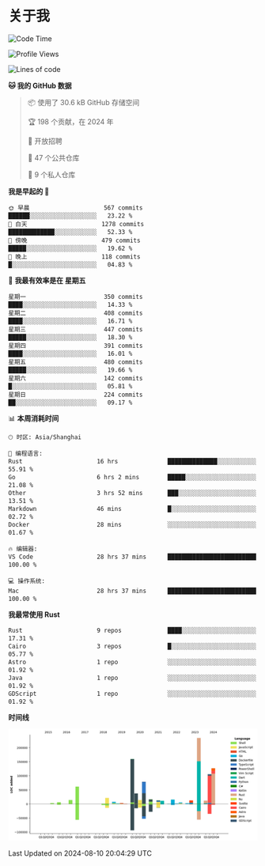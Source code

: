 # 关于我

<!--START_SECTION:waka-->
![Code Time](http://img.shields.io/badge/Code%20Time-3%2C030%20hrs%2024%20mins-blue)

![Profile Views](http://img.shields.io/badge/%E4%B8%AA%E4%BA%BA%E8%B5%84%E6%96%99%E8%A7%82%E7%9C%8B%E6%AC%A1%E6%95%B0-0-blue)

![Lines of code](https://img.shields.io/badge/%E4%BB%8E%E3%80%8CHello%20World%E3%80%8D%E8%B5%B7%E6%88%91%E5%B7%B2%E7%BB%8F%E5%86%99%E4%BA%86-960.5%20thousand%20%E8%A1%8C%E4%BB%A3%E7%A0%81-blue)

**🐱 我的 GitHub 数据** 

> 📦  使用了 30.6 kB GitHub 存储空间 
 > 
> 🏆 198 个贡献，在 2024 年
 > 
> 💼 开放招聘
 > 
> 📜 47 个公共仓库 
 > 
> 🔑 9 个私人仓库 
 > 
**我是早起的 🐤** 

```text
🌞 早晨                     567 commits         ██████░░░░░░░░░░░░░░░░░░░   23.22 % 
🌆 白天                     1278 commits        █████████████░░░░░░░░░░░░   52.33 % 
🌃 傍晚                     479 commits         █████░░░░░░░░░░░░░░░░░░░░   19.62 % 
🌙 晚上                     118 commits         █░░░░░░░░░░░░░░░░░░░░░░░░   04.83 % 
```
📅 **我最有效率是在 星期五** 

```text
星期一                      350 commits         ████░░░░░░░░░░░░░░░░░░░░░   14.33 % 
星期二                      408 commits         ████░░░░░░░░░░░░░░░░░░░░░   16.71 % 
星期三                      447 commits         █████░░░░░░░░░░░░░░░░░░░░   18.30 % 
星期四                      391 commits         ████░░░░░░░░░░░░░░░░░░░░░   16.01 % 
星期五                      480 commits         █████░░░░░░░░░░░░░░░░░░░░   19.66 % 
星期六                      142 commits         █░░░░░░░░░░░░░░░░░░░░░░░░   05.81 % 
星期日                      224 commits         ██░░░░░░░░░░░░░░░░░░░░░░░   09.17 % 
```


📊 **本周消耗时间** 

```text
🕑︎ 时区: Asia/Shanghai

💬 编程语言: 
Rust                     16 hrs              ██████████████░░░░░░░░░░░   55.91 % 
Go                       6 hrs 2 mins        █████░░░░░░░░░░░░░░░░░░░░   21.08 % 
Other                    3 hrs 52 mins       ███░░░░░░░░░░░░░░░░░░░░░░   13.51 % 
Markdown                 46 mins             █░░░░░░░░░░░░░░░░░░░░░░░░   02.72 % 
Docker                   28 mins             ░░░░░░░░░░░░░░░░░░░░░░░░░   01.67 % 

🔥 编辑器: 
VS Code                  28 hrs 37 mins      █████████████████████████   100.00 % 

💻 操作系统: 
Mac                      28 hrs 37 mins      █████████████████████████   100.00 % 
```

**我最常使用 Rust** 

```text
Rust                     9 repos             ████░░░░░░░░░░░░░░░░░░░░░   17.31 % 
Cairo                    3 repos             █░░░░░░░░░░░░░░░░░░░░░░░░   05.77 % 
Astro                    1 repo              ░░░░░░░░░░░░░░░░░░░░░░░░░   01.92 % 
Java                     1 repo              ░░░░░░░░░░░░░░░░░░░░░░░░░   01.92 % 
GDScript                 1 repo              ░░░░░░░░░░░░░░░░░░░░░░░░░   01.92 % 
```



**时间线**

![Lines of Code chart](https://raw.githubusercontent.com/catusax/catusax/master/assets/bar_graph.png)


 Last Updated on 2024-08-10 20:04:29 UTC
<!--END_SECTION:waka-->
